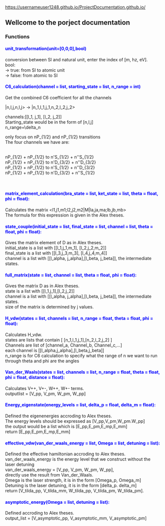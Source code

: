 
https://usernameuser1248.github.io/ProjectDocumentation.github.io/
## Wellcome to the porject documentation

### Functions
#### <span style="color:blue">unit_transformation(unit=[0,0,0],bool)</span>

conversion between SI and natural unit, enter the index of [m, hz, eV]. <br>
bool:<br>
-> true: from SI to atomic unit<br>
-> false: from atomic to SI<br>


#### <span style="color:blue">C6_calculation(channel = list, starting_state = list, n_range = int)</span>
Get the combined C6 coefficient for all the channels

|n,l,j,n,l,j>  ->  |n_1,l_1,j_1,n_2,l_2,j_2>

channels:[[l_1, j_1], [l_2, j_2]]<br>
Starting_state would be in the form of [n,l,j]<br>
n_range=\delta_n <br>

only focus on nP_{1/2} and nP_{1/2} transitions<br>
The four channels we have are:<br>
<br>

nP_{1/2} + nP_{1/2} to n'S_{1/2} + n''S_{1/2}<br>
nP_{1/2} + nP_{1/2} to n'D_{3/2} + n''D_{3/2}<br>
nP_{1/2} + nP_{1/2} to n'S_{1/2} + n''D_{3/2}<br>
nP_{1/2} + nP_{1/2} to n'D_{3/2} + n''S_{1/2}<br>

<br>

#### <span style="color:blue">matrix_element_calculation(bra_state = list, ket_state = list, theta = float, phi = float):</span>
Calculates the matrix <l1,j1,m1;l2,j2,m2|M|la,ja,ma;lb,jb,mb><br>
The formula for this expression is given in the Alex theses.<br>


#### <span style="color:blue">state_couple(initial_state = list, final_state = list, channel = list, theta = float, phi = float):</span>
Gives the matrix element of D as in Alex theses.<br>
initial_state is a list with [[l_1,j_1,m_1], [l_2,j_2,m_2]]<br>
final_state is a list with [[l_3,j_3,m_3], [l_4,j_4,m_4]]<br>
channel is a list with [[l_alpha, j_alpha],[l_beta, j_beta]], the intermediate states.<br>

    
#### <span style="color:blue">full_matrix(state = list, channel = list, theta = float, phi = float):</span>
Gives the matrix D as in Alex theses.<br>
state is a list with [[l_1,j_1],[l_2,j_2]]<br>
channel is a list with [[l_alpha, j_alpha],[l_beta, j_beta]], the intermediate states.<br>
size of the matrix is determined by j values.<br>

#### <span style="color:blue">H_vdw(states = list, channels = list, n_range = float, theta = float, phi = float):</span>
Calculates H_vdw.<br>
states are lists that contain [ [n_1,l_1,j_1],[n_2,l_2,j_2] ]<br>
Channels are list of [channel_a, Channel_b, Channel_c,...]<br>
each channel is [[l_alpha,j_alpha],[l_beta,j_beta]]<br>
n_range is for C6 calculation to specify what the range of n we want to run through theta and phi are the angles<br>

#### <span style="color:blue">Van_der_Waals(states = list, channels = list, n_range = float, theta = float, phi = float, distance = float):</span>
Calculates V++, V+-, W++, W+- terms.<br>
outputlist = [V_pp, V_pm, W_pm, W_pp]<br>

#### <span style="color:blue">Energy_eigenstate(energy_levels = list, delta_p = float, delta_m = float):</span>
Defined the eigenenergies accroding to Alex theses.<br>
The energy levels should be expressed as [V_pp,V_pm,W_pm.W_pp]<br>
the output would be a list which is [E_pp,E_pm,E_mp,E_mm]<br>
return [E_pp,E_pm,E_mp,E_mm]<br>

#### <span style="color:blue">effective_vdw(van_der_waals_energy = list, Omega = list, detuning = list):</span>
Defined the effective hamiltonian accroding to Alex theses.<br>
van_der_waals_energy is the energy level that we construct without the laser detuning<br>
van_der_waals_energy = [V_pp, V_pm, W_pm, W_pp],<br>
directly use the result from Van_der_Waals.<br>
Omega is the laser strength, it is in the form [Omega_p, Omega_m]<br>
Detuning is the laser detuning, it is in the form [delta_p. delta_m]<br>
return [V_tilda_pp, V_tilda_mm, W_tilda_pp, V_tilda_pm, W_tilda_pm].<br>


#### <span style="color:blue">asymptotic_energy(Omega = list, detuning = list):</span>
Defined accroding to Alex theses.<br>
output_list = [V_asymptotic_pp, V_asymptotic_mm, V_asymptotic_pm]<br>



